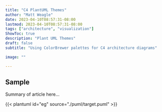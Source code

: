 ```yaml
---
title: "C4 PlantUML Themes"
author: "Matt Weagle"
date: 2023-04-10T08:57:31-08:00
lastmod: 2023-04-10T08:57:31-08:00
tags: ["architecture", "visualization"]
ShowToc: true
description: "Plant UML Themes"
draft: false
subtitle: "Using ColorBrewer palettes for C4 architecture diagrams"

image: ""

---
```


## Sample

Summary of article here...

{{< plantuml id="eg" source="./puml/target.puml" >}}
